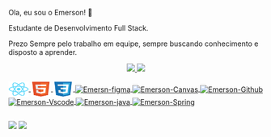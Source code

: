 Ola, eu sou o Emerson! 👋

Estudante de Desenvolvimento Full Stack.

Prezo Sempre pelo trabalho em equipe, sempre buscando conhecimento e disposto a aprender.

<div align="center">
  <a href="https://github.com/emerson100koko">
  <img height="180em" src="https://github-readme-stats.vercel.app/api?username=emerson100koko&show_icons=true&theme=cobalt&include_all_commits=true&count_private=true"/>
  <img height="180em" src="https://github-readme-stats.vercel.app/api/top-langs/?username=emerson100koko&layout=compact&langs_count=7&theme=cobalt"/>
    
</div>
  
  <div style="display: inline_block"><br>
  <img align="center" alt="Emerson-React" height="30" width="40" src="https://raw.githubusercontent.com/devicons/devicon/master/icons/react/react-original.svg">
  <img align="center" alt="Emerson-HTML" height="30" width="40" src="https://raw.githubusercontent.com/devicons/devicon/master/icons/html5/html5-original.svg">
  <img align="center" alt="Emerson-CSS" height="30" width="40" src="https://raw.githubusercontent.com/devicons/devicon/master/icons/css3/css3-original.svg">
  <img align="center" alt="Emersn-figma" height="30" width="40" src="https://cdn.jsdelivr.net/gh/devicons/devicon/icons/figma/figma-original.svg" />
  <img align="center" alt="Emerson-Canvas" height="30" width="40" src="https://cdn.jsdelivr.net/gh/devicons/devicon/icons/canva/canva-original.svg" />
  <img align="center" alt="Emerson-Github" height="30" width="40" src="https://cdn.jsdelivr.net/gh/devicons/devicon/icons/github/github-original.svg" />
  <img align="center" alt="Emerson-Vscode" height="30" width="40" src="https://cdn.jsdelivr.net/gh/devicons/devicon/icons/vscode/vscode-original.svg" />
  <img align="center" alt="Emerson-java" height="30" width="40" <img src="https://cdn.jsdelivr.net/gh/devicons/devicon/icons/java/java-original.svg" />
   <img align="center" alt="Emerson-Spring" height="30" width="40" <img src="https://cdn.jsdelivr.net/gh/devicons/devicon/icons/spring/spring-original.svg" />
          
    
  </div>
  
  ##
  
  <div> 
    
  <a href="https://instagram.com/emerson.gomesnunes" target="_blank"><img src="https://img.shields.io/badge/-Instagram-%23E4405F?style=for-the-badge&logo=instagram&logoColor=white" target="_blank"></a>
  <a href="https://www.linkedin.com/in/emerson-gomes-nunes-75a04b156/" target="_blank"><img src="https://img.shields.io/badge/-LinkedIn-%230077B5?style=for-the-badge&logo=linkedin&logoColor=white" target="_blank"></a> 
  
</div>
